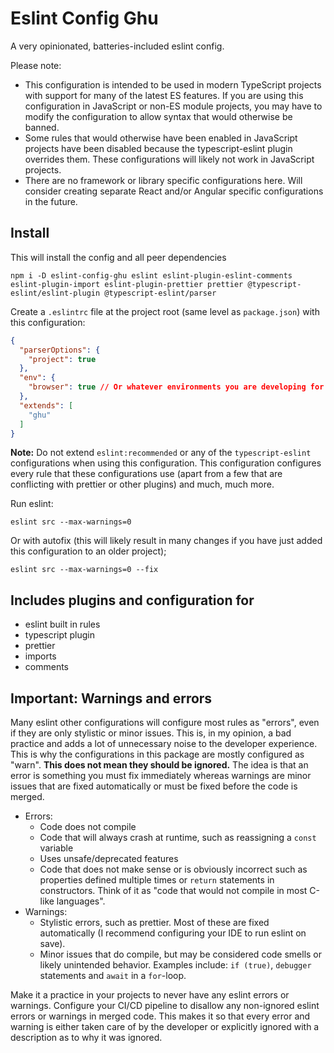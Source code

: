 # Eslint Config Ghu

A very opinionated, batteries-included eslint config.

Please note: 

* This configuration is intended to be used in modern TypeScript projects with support for many of the latest ES features. If you are using this configuration in JavaScript or non-ES module projects, you may have to modify the configuration to allow syntax that would otherwise be banned. 
* Some rules that would otherwise have been enabled in JavaScript projects have been disabled because the typescript-eslint plugin overrides them. These configurations will likely not work in JavaScript projects.
* There are no framework or library specific configurations here. Will consider creating separate React and/or Angular specific configurations in the future.

## Install

This will install the config and all peer dependencies
```shell
npm i -D eslint-config-ghu eslint eslint-plugin-eslint-comments eslint-plugin-import eslint-plugin-prettier prettier @typescript-eslint/eslint-plugin @typescript-eslint/parser
```

Create a `.eslintrc` file at the project root (same level as `package.json`) with this configuration:

```json
{
  "parserOptions": {
    "project": true
  },
  "env": {
    "browser": true // Or whatever environments you are developing for
  },
  "extends": [
    "ghu"
  ]
}
```

**Note:** Do not extend `eslint:recommended` or any of the `typescript-eslint` configurations when using this configuration. This configuration configures every rule that these configurations use (apart from a few that are conflicting with prettier or other plugins) and much, much more.

Run eslint:

```shell
eslint src --max-warnings=0
```

Or with autofix (this will likely result in many changes if you have just added this configuration to an older project);

```shell
eslint src --max-warnings=0 --fix
```

## Includes plugins and configuration for

* eslint built in rules
* typescript plugin
* prettier
* imports
* comments


## **Important**: Warnings and errors

Many eslint other configurations will configure most rules as "errors", even if they are only stylistic or minor issues. This is, in my opinion, a bad practice and adds a lot of unnecessary noise to the developer experience. This is why the configurations in this package are mostly configured as "warn". **This does not mean they should be ignored.** The idea is that an error is something you must fix immediately whereas warnings are minor issues that are fixed automatically or must be fixed before the code is merged. 

* Errors: 
  * Code does not compile
  * Code that will always crash at runtime, such as reassigning a `const` variable
  * Uses unsafe/deprecated features
  * Code that does not make sense or is obviously incorrect such as properties defined multiple times or `return` statements in constructors. Think of it as "code that would not compile in most C-like languages".
* Warnings:
  * Stylistic errors, such as prettier. Most of these are fixed automatically (I recommend configuring your IDE to run eslint on save).
  * Minor issues that do compile, but may be considered code smells or likely unintended behavior. Examples include: `if (true)`, `debugger` statements and `await` in a `for`-loop. 

Make it a practice in your projects to never have any eslint errors or warnings. Configure your CI/CD pipeline to disallow any non-ignored eslint errors or warnings in merged code. This makes it so that every error and warning is either taken care of by the developer or explicitly ignored with a description as to why it was ignored. 

